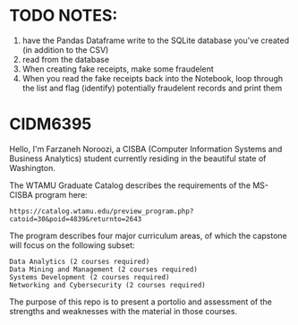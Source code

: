 # TODO NOTES:
1. have the Pandas Dataframe write to the SQLite database you've created (in addition to the CSV)
2. read from the database
3. When creating fake receipts, make some fraudelent
4. When you read the fake receipts back into the Notebook, loop through the list and flag (identify) potentially fraudelent 
records and print them

# CIDM6395

Hello, I'm Farzaneh Noroozi, a CISBA (Computer Information Systems and Business Analytics) student currently residing in the beautiful state of Washington.

The WTAMU Graduate Catalog describes the requirements of the MS-CISBA program here:

	https://catalog.wtamu.edu/preview_program.php?catoid=30&poid=4839&returnto=2643

The program describes four major curriculum areas, of which the capstone will focus on the following subset:

	Data Analytics (2 courses required)
	Data Mining and Management (2 courses required)
	Systems Development (2 courses required)
	Networking and Cybersecurity (2 courses required) 

The purpose of this repo is to present a portolio and assessment of the strengths and weaknesses with the material in those courses.  
